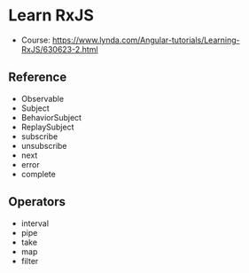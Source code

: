 # Learn RxJS

- Course: https://www.lynda.com/Angular-tutorials/Learning-RxJS/630623-2.html

## Reference
- Observable
- Subject
- BehaviorSubject
- ReplaySubject
- subscribe
- unsubscribe
- next
- error
- complete

## Operators
- interval
- pipe
- take
- map
- filter
